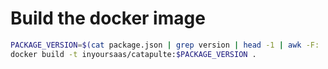 # Build the docker image

```bash
PACKAGE_VERSION=$(cat package.json | grep version | head -1 | awk -F: '{ print $2 }' | sed 's/[",]//g' | tr -d '[[:space:]]')
docker build -t inyoursaas/catapulte:$PACKAGE_VERSION .
```
